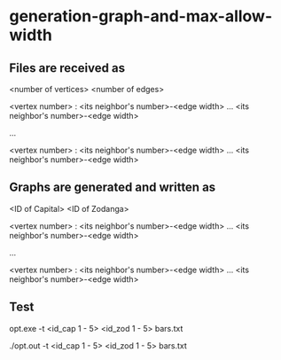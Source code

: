 # generation-graph-and-max-allow-width

## Files are received as

\<number of vertices\> \<number of edges\>

\<vertex number\> : \<its neighbor's number\>-\<edge width\> ... \<its neighbor's number\>-\<edge width\>

...

\<vertex number\> : \<its neighbor's number\>-\<edge width\> ... \<its neighbor's number\>-\<edge width\>


## Graphs are generated and written as

\<ID of Capital\> \<ID of Zodanga\>

\<vertex number\> : \<its neighbor's number\>-\<edge width\> ... \<its neighbor's number\>-\<edge width\>

...

\<vertex number\> : \<its neighbor's number\>-\<edge width\> ... \<its neighbor's number\>-\<edge width\>


## Test

opt.exe -t \<id_cap 1 - 5\> \<id_zod 1 - 5\> bars.txt

./opt.out -t \<id_cap 1 - 5\> \<id_zod 1 - 5\> bars.txt
